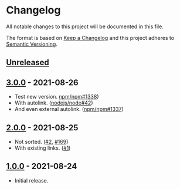 # Changelog
All notable changes to this project will be documented in this file.

The format is based on [Keep a Changelog](http://keepachangelog.com/en/1.0.0/)
and this project adheres to [Semantic Versioning](http://semver.org/spec/v2.0.0.html).

## [Unreleased]

## [3.0.0] - 2021-08-26
* Test new version. [npm/npm#1338])
* With autolink. ([nodejs/node#42])
* And even external autolink. ([npm/npm#1337])

## [2.0.0] - 2021-08-25
* Not sorted. ([#2], [#169])
* With existing links. ([#1])

## [1.0.0] - 2021-08-24
* Initial release.

[Unreleased]: https://github.com/nodejs/node/compare/v3.0.0...HEAD
[3.0.0]: https://github.com/nodejs/node/compare/v2.0.0...v3.0.0
[2.0.0]: https://github.com/nodejs/node/compare/v1.0.0...v2.0.0
[1.0.0]: https://github.com/nodejs/node/tree/v1.0.0

[#1]: this/is/not/touched/either
[#2]: this/is/not/touched
[#169]: hello
[nodejs/node#42]: https://github.com/nodejs/node/pull/42
[npm/npm#1337]: https://github.com/npm/npm/issues/1337
[npm/npm#1338]: https://github.com/npm/npm/issues/1338
